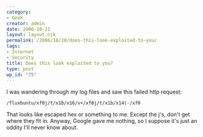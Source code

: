 ```yaml
---
category:
- Geek
creator: admin
date: 2006-10-21
layout: layout.njk
permalink: /2006/10/20/does-this-look-exploited-to-you/
tags:
- Internet
- Security
title: Does this look exploited to you?
type: post
wp_id: "75"
---
```


I was wandering through my log files and saw this failed http request:

`/fluxbuntu/xf0j/t/x1b/x16/v+/xf0j/t/x1b/x14(-/xf0`

That looks like escaped hex or something to me.  Except the j's, don't get where they fit in.  Anyway, Google gave me nothing, so I suppose it's just an oddity I'll never know about.
